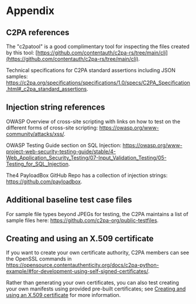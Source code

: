 # Appendix

## C2PA references

The "c2patool" is a good complimentary tool for inspecting the files created by this tool: [https://github.com/contentauth/c2pa-rs/tree/main/cli](https://github.com/contentauth/c2pa-rs/tree/main/cli).

Technical specifications for C2PA standard assertions including JSON samples: <https://c2pa.org/specifications/specifications/1.0/specs/C2PA_Specification.html#_c2pa_standard_assertions>.

## Injection string references

OWASP Overview of cross-site scripting with links on how to test on the different forms of cross-site scripting: <https://owasp.org/www-community/attacks/xss/>.

OWASP Testing Guide section on SQL Injection: <https://owasp.org/www-project-web-security-testing-guide/stable/4-Web_Application_Security_Testing/07-Input_Validation_Testing/05-Testing_for_SQL_Injection>.

The4 PayloadBox GitHub Repo has a collection of injection strings: <https://github.com/payloadbox>.

## Additional baseline test case files

For sample file types beyond JPEGs for testing, the C2PA maintains a list of sample files here: <https://github.com/c2pa-org/public-testfiles>.

## Creating and using an X.509 certificate

If you want to create your own certificate authority, C2PA members can see the OpenSSL commands in <https://opensource.contentauthenticity.org/docs/c2pa-python-example/#for-development-using-self-signed-certificates/>.

Rather than generating your own certificates, you can also test creating your own manifests using provided pre-built certificates; see [Creating and using an X.509 certificate](https://opensource.contentauthenticity.org/docs/c2patool/docs/x_509) for more information.
